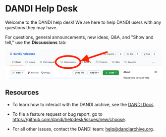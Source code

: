 # DANDI Help Desk

Welcome to the DANDI help desk! We are here to help DANDI users with any questions they may have.

For questions, general announcements, new ideas, Q&A, and "Show and tell," use the **Discussions** tab:

![](discussion_button.png)


## Resources

* To learn how to interact with the DANDI archive,
see the [DANDI Docs](https://docs.dandiarchive.org).

* To file a feature request or bug report, go to https://github.com/dandi/helpdesk/issues/new/choose.

* For all other issues, contact the DANDI team: help@dandiarchive.org.
